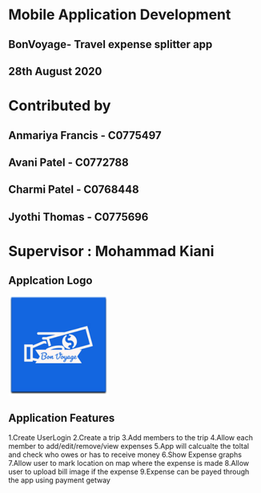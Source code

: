 #                             Mobile Application Development
##                        BonVoyage- Travel expense splitter app
##                                    28th August 2020
#                                    Contributed by
##                                Anmariya Francis - C0775497 
##                                  Avani Patel - C0772788
##                                  Charmi Patel - C0768448
##                                  Jyothi Thomas - C0775696
#                                   Supervisor : Mohammad Kiani
## Applcation Logo
<img src = "https://github.com/avanipatel9/Capstone_teamPurple_bonVoyage/blob/master/logo.png" width = "200" height = "200">

## Application Features
1.Create UserLogin 2.Create a trip 3.Add members to the trip  4.Allow each member to add/edit/remove/view expenses 5.App will calcualte the toltal and check who owes or has to receive money 6.Show Expense graphs 7.Allow user to mark location on map where the expense is made 8.Allow user to upload bill image if the expense 9.Expense can be payed through the app using payment getway
